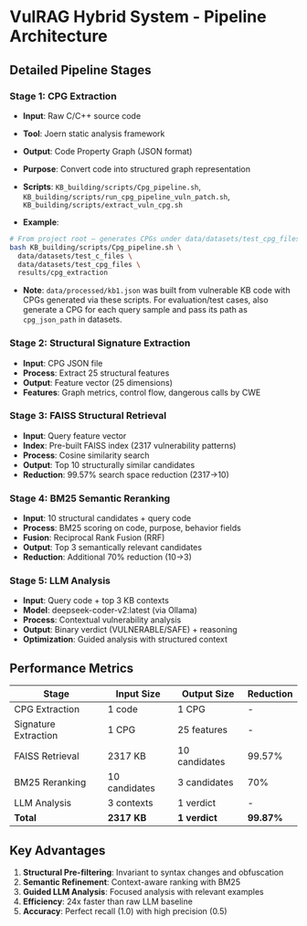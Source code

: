 # VulRAG Hybrid System - Pipeline Architecture



## Detailed Pipeline Stages

### Stage 1: CPG Extraction

- **Input**: Raw C/C++ source code
- **Tool**: Joern static analysis framework
- **Output**: Code Property Graph (JSON format)
- **Purpose**: Convert code into structured graph representation

- **Scripts**: `KB_building/scripts/Cpg_pipeline.sh`, `KB_building/scripts/run_cpg_pipeline_vuln_patch.sh`, `KB_building/scripts/extract_vuln_cpg.sh`
- **Example**:

```bash
# From project root — generates CPGs under data/datasets/test_cpg_files/
bash KB_building/scripts/Cpg_pipeline.sh \
  data/datasets/test_c_files \
  data/datasets/test_cpg_files \
  results/cpg_extraction
```

- **Note**: `data/processed/kb1.json` was built from vulnerable KB code with CPGs generated via these scripts. For evaluation/test cases, also generate a CPG for each query sample and pass its path as `cpg_json_path` in datasets.

### Stage 2: Structural Signature Extraction

- **Input**: CPG JSON file
- **Process**: Extract 25 structural features
- **Output**: Feature vector (25 dimensions)
- **Features**: Graph metrics, control flow, dangerous calls by CWE

### Stage 3: FAISS Structural Retrieval

- **Input**: Query feature vector
- **Index**: Pre-built FAISS index (2317 vulnerability patterns)
- **Process**: Cosine similarity search
- **Output**: Top 10 structurally similar candidates
- **Reduction**: 99.57% search space reduction (2317→10)

### Stage 4: BM25 Semantic Reranking

- **Input**: 10 structural candidates + query code
- **Process**: BM25 scoring on code, purpose, behavior fields
- **Fusion**: Reciprocal Rank Fusion (RRF)
- **Output**: Top 3 semantically relevant candidates
- **Reduction**: Additional 70% reduction (10→3)

### Stage 5: LLM Analysis

- **Input**: Query code + top 3 KB contexts
- **Model**: deepseek-coder-v2:latest (via Ollama)
- **Process**: Contextual vulnerability analysis
- **Output**: Binary verdict (VULNERABLE/SAFE) + reasoning
- **Optimization**: Guided analysis with structured context

## Performance Metrics

| Stage                | Input Size        | Output Size         | Reduction |
| -------------------- | ----------------- | ------------------- | --------- |
| CPG Extraction       | 1 code            | 1 CPG               | -         |
| Signature Extraction | 1 CPG             | 25 features         | -         |
| FAISS Retrieval      | 2317 KB           | 10 candidates       | 99.57%    |
| BM25 Reranking       | 10 candidates     | 3 candidates        | 70%       |
| LLM Analysis         | 3 contexts        | 1 verdict           | -         |
| **Total**            | **2317 KB**       | **1 verdict**       | **99.87%** |

## Key Advantages

1. **Structural Pre-filtering**: Invariant to syntax changes and obfuscation
2. **Semantic Refinement**: Context-aware ranking with BM25
3. **Guided LLM Analysis**: Focused analysis with relevant examples
4. **Efficiency**: 24x faster than raw LLM baseline
5. **Accuracy**: Perfect recall (1.0) with high precision (0.5)
